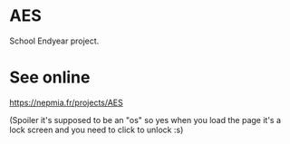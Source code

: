 # AES
School Endyear project.

# See online
https://nepmia.fr/projects/AES

(Spoiler it's supposed to be an "os" so yes when you load the page it's a lock screen and you need to click to unlock :s)

